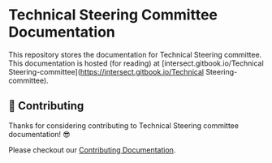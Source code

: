 # Technical Steering Committee Documentation

This repository stores the documentation for Technical Steering committee.
This documentation is hosted (for reading) at [intersect.gitbook.io/Technical Steering-committee](https://intersect.gitbook.io/Technical Steering-committee).

## 🤝 Contributing

Thanks for considering contributing to Technical Steering committee documentation! 😎

Please checkout our [Contributing Documentation](./CONTRIBUTING.md).
